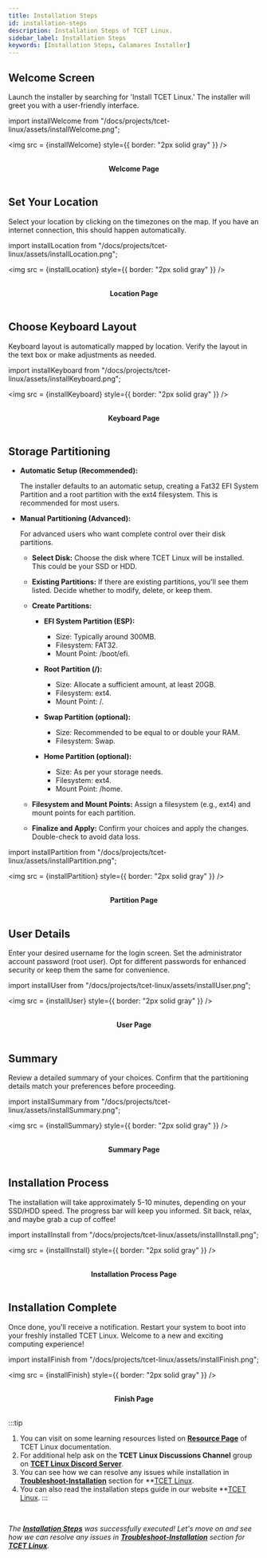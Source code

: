 ```yaml
---
title: Installation Steps
id: installation-steps
description: Installation Steps of TCET Linux.
sidebar_label: Installation Steps
keywords: [Installation Steps, Calamares Installer]
---
```


## **Welcome Screen**

   Launch the installer by searching for 'Install TCET Linux.' The installer will greet you with a user-friendly interface.

import installWelcome from "/docs/projects/tcet-linux/assets/installWelcome.png";

<img src = {installWelcome} style={{ border: "2px solid gray" }} />

<br />
<center><b><figcaption>Welcome Page</figcaption></b></center>
<br />

## **Set Your Location**

   Select your location by clicking on the timezones on the map. If you have an internet connection, this should happen automatically.


import installLocation from "/docs/projects/tcet-linux/assets/installLocation.png";

<img src = {installLocation} style={{ border: "2px solid gray" }} />

<br />
<center><b><figcaption>Location Page</figcaption></b></center>
<br />

## **Choose Keyboard Layout**

   Keyboard layout is automatically mapped by location. Verify the layout in the text box or make adjustments as needed.

import installKeyboard from "/docs/projects/tcet-linux/assets/installKeyboard.png";

<img src = {installKeyboard} style={{ border: "2px solid gray" }} />

<br />
<center><b><figcaption>Keyboard Page</figcaption></b></center>
<br />

## **Storage Partitioning**

   - **Automatic Setup (Recommended):**
   
     The installer defaults to an automatic setup, creating a Fat32 EFI System Partition and a root partition with the ext4 filesystem. This is recommended for most users.

   - **Manual Partitioning (Advanced):**
   
     For advanced users who want complete control over their disk partitions.

     - **Select Disk:**
       Choose the disk where TCET Linux will be installed. This could be your SSD or HDD.

     - **Existing Partitions:**
       If there are existing partitions, you'll see them listed. Decide whether to modify, delete, or keep them.

     - **Create Partitions:**
       - **EFI System Partition (ESP):**
         - Size: Typically around 300MB.
         - Filesystem: FAT32.
         - Mount Point: /boot/efi.
         
       - **Root Partition (/):**
         - Size: Allocate a sufficient amount, at least 20GB.
         - Filesystem: ext4.
         - Mount Point: /.
         
       - **Swap Partition (optional):**
         - Size: Recommended to be equal to or double your RAM.
         - Filesystem: Swap.
         
       - **Home Partition (optional):**
         - Size: As per your storage needs.
         - Filesystem: ext4.
         - Mount Point: /home.

     - **Filesystem and Mount Points:**
       Assign a filesystem (e.g., ext4) and mount points for each partition.

     - **Finalize and Apply:**
       Confirm your choices and apply the changes. Double-check to avoid data loss. 

import installPartition from "/docs/projects/tcet-linux/assets/installPartition.png";

<img src = {installPartition} style={{ border: "2px solid gray" }} />

<br />
<center><b><figcaption>Partition Page</figcaption></b></center>
<br />

## **User Details**

   Enter your desired username for the login screen. Set the administrator account password (root user). Opt for different passwords for enhanced security or keep them the same for convenience.

import installUser from "/docs/projects/tcet-linux/assets/installUser.png";

<img src = {installUser} style={{ border: "2px solid gray" }} />

<br />
<center><b><figcaption>User Page</figcaption></b></center>
<br />

## **Summary**

   Review a detailed summary of your choices. Confirm that the partitioning details match your preferences before proceeding.

import installSummary from "/docs/projects/tcet-linux/assets/installSummary.png";

<img src = {installSummary} style={{ border: "2px solid gray" }} />

<br />
<center><b><figcaption>Summary Page</figcaption></b></center>
<br />

## **Installation Process**

   The installation will take approximately 5-10 minutes, depending on your SSD/HDD speed. The progress bar will keep you informed. Sit back, relax, and maybe grab a cup of coffee!

import installInstall from "/docs/projects/tcet-linux/assets/installInstall.png";

<img src = {installInstall} style={{ border: "2px solid gray" }} />

<br />
<center><b><figcaption>Installation Process Page</figcaption></b></center>
<br />

## **Installation Complete**

   Once done, you'll receive a notification. Restart your system to boot into your freshly installed TCET Linux. Welcome to a new and exciting computing experience!

import installFinish from "/docs/projects/tcet-linux/assets/installFinish.png";

<img src = {installFinish} style={{ border: "2px solid gray" }} />

<br />
<center><b><figcaption>Finish Page</figcaption></b></center>
<br />

:::tip
1. You can visit on some learning resources listed on **[Resource Page](/docs/projects/tcet-linux/resources.md)** of TCET Linux documentation.
2. For additional help ask on the **TCET Linux Discussions Channel** group on **[TCET Linux Discord Server](https://discord.gg/r7ZhAREg2M)**.
3. You can see how we can resolve any issues while installation in [**Troubleshoot-Installation**](troubleshoot-installation) section for **[TCET Linux](https://linux.tcetmumbai.in/).
4. You can also read the installation steps guide in our website **[TCET Linux](https://linux.tcetmumbai.in/#installation).
:::
<br />

_The [**Installation Steps**](installation-steps) was successfully executed! Let's move on and see how we can resolve any issues in [**Troubleshoot-Installation**](troubleshoot-installation) section for **[TCET Linux](https://linux.tcetmumbai.in/)**._
